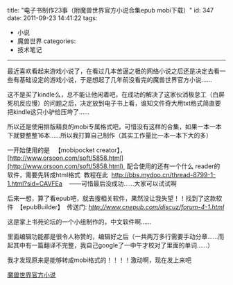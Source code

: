 title: "电子书制作23事（附魔兽世界官方小说合集epub mobi下载）"
id: 347
date: 2011-09-23 14:41:22
tags: 
- 小说
- 魔兽世界
categories: 
- 技术笔记
---

[
](http://wocai.de/%E9%AD%94%E5%85%BD%E4%B8%96%E7%95%8C%E5%AE%98%E6%96%B9%E5%B0%8F%E8%AF%B4.zip)

最近喜欢看起来游戏小说了，在看过几本苦逼之极的网络小说之后还是决定去看一些有基础设定的游戏小说，于是想起了几年前没看完的魔兽世界官方小说……

这不是买了kindle么，总不能让他闲着吧，在成功的解决了这家伙消极怠工（白屏死机反应慢）的问题之后，决定放到电子书上看，谁知文件奇大用txt格式简直要把kindle这只小驴给压垮了……

所以还是使用排版精良的mobi专属格式吧，可惜没有这样的合集，如果一本一本下就要整整16本……所以我打算自己制作（其实工作量比一本一本下大的多）

一开始使用的是   【mobipocket creator】，[http://www.orsoon.com/soft/5858.html](http://www.orsoon.com/soft/5858.html)  配合使用的还有一个什么 reader的软件，需要先转成html格式  教程在此  http://bbs.mydoo.cn/thread-8799-1-1.html?sid=CAVFEa    ——可惜最后没成功……大家可以试试啊

后来一想，算了看epub吧，就去搜相关软件，果然没让我失望！！找到了这款软件  【epubBuilder】  传送门: <cite>http://www.cnepub.com/discuz/forum-4-1.html</cite>

这是掌上书苑论坛的一个小组制作的，中文软件啊……

里面编辑功能都是很令人称赞的，编辑好之后（一共两万多行需要手动分章……而起其中有一篇翻译不完整，我自己google了一中午才校对了里面的单词……）

我才发现原来是能够转成mobi格式的！！！！激动啊，现在发上来吧

[魔兽世界官方小说](http://wocai.de/wp-content/uploads/2011/09/%E9%AD%94%E5%85%BD%E4%B8%96%E7%95%8C%E5%AE%98%E6%96%B9%E5%B0%8F%E8%AF%B4.zip)